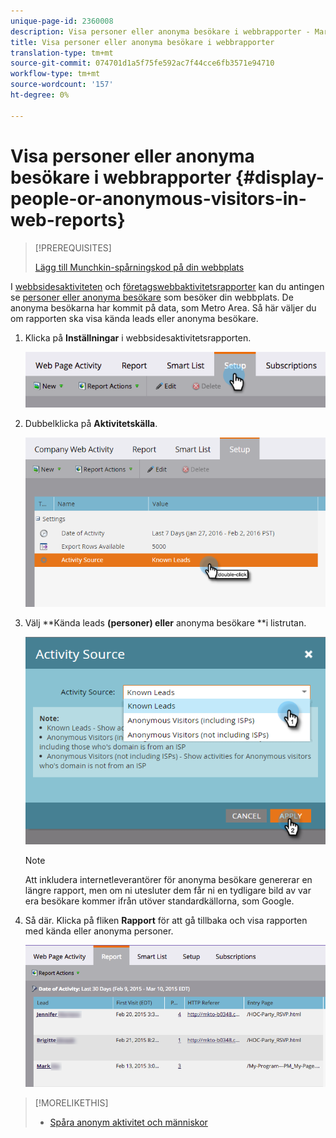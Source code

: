 ```yaml
---
unique-page-id: 2360008
description: Visa personer eller anonyma besökare i webbrapporter - Marketo Docs - produktdokumentation
title: Visa personer eller anonyma besökare i webbrapporter
translation-type: tm+mt
source-git-commit: 074701d1a5f75fe592ac7f44cce6fb3571e94710
workflow-type: tm+mt
source-wordcount: '157'
ht-degree: 0%

---
```



# Visa personer eller anonyma besökare i webbrapporter {#display-people-or-anonymous-visitors-in-web-reports}

>[!PREREQUISITES]
>
>[Lägg till Munchkin-spårningskod på din webbplats](../../../../product-docs/administration/additional-integrations/add-munchkin-tracking-code-to-your-website.md)

I [webbsidesaktiviteten](../../../../product-docs/reporting/basic-reporting/report-types/web-page-activity-report.md) och [företagswebbaktivitetsrapporter](../../../../product-docs/reporting/basic-reporting/report-types/company-web-activity-report.md) kan du antingen se [personer eller anonyma besökare](../../../../product-docs/core-marketo-concepts/smart-lists-and-static-lists/managing-people-in-smart-lists/understanding-anonymous-activity-and-people.md) som besöker din webbplats. De anonyma besökarna har kommit på data, som Metro Area.  Så här väljer du om rapporten ska visa kända leads eller anonyma besökare.

1. Klicka på **Inställningar** i webbsidesaktivitetsrapporten.

   ![](assets/image2015-3-10-11-3a43-3a13.png)

1. Dubbelklicka på **Aktivitetskälla**.

   ![](assets/image2016-2-2-14-3a5-3a59.png)

1. Välj **Kända leads **(personer) eller** anonyma besökare **i listrutan.

   ![](assets/image2016-2-2-14-3a7-3a8.png)

   >[!NOTE]
   >
   >Att inkludera internetleverantörer för anonyma besökare genererar en längre rapport, men om ni utesluter dem får ni en tydligare bild av var era besökare kommer ifrån utöver standardkällorna, som Google.

1. Så där. Klicka på fliken **Rapport** för att gå tillbaka och visa rapporten med kända eller anonyma personer.

   ![](assets/image2015-3-10-11-3a48-3a36.png)

>[!MORELIKETHIS]
>
>* [Spåra anonym aktivitet och människor](tracking-anonymous-activity-and-people.md)

>



